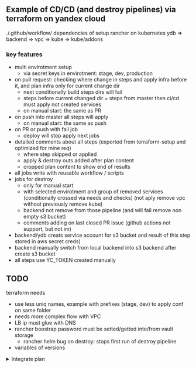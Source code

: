 ## Example of CD/CD (and destroy pipelines) via terraform on yandex cloud

./.github/workflow/
dependencies of setup rancher on kubernetes
ydb => backend => vpc => kube => kube/addons

### key features
- multi envirotment setup
  - via secret keys in envirotment: stage, dev, production
- on pull request: checking where change in steps and apply infra before it, and plan infra only for current change dir
  - next conditionally build steps dirs will fail
  - steps before current changed dir = steps from master then ci/cd must apply not created services
  - on manual start: the same as PR
- on push into master all steps will apply
  - on manual start: the same as push
- on PR or push with fail job
  - deploy will stop apply next jobs
- detailed comments about all steps (exported from terraform-setup and optimized for mine req)
  - where step skipped or applied
  - apply & destroy outs added after plan content
  - cropped plan content to show end of results
- all jobs write with reusable workflow / scripts
- jobs for destroy
  - only for manual start
  - with selected envirotment and group of removed services (conditionally crossed via needs and checks)
  (not aply remove vpc without previously remove kube)
  - backend not remove from those pipeline (and will fail remove non empty s3 bucket)
  - comments adding on last closed PR issue (github actions not support, but not im)
- backend/ydb creats service account for s3 bucket and result of this step stored in aws secret creds)
- backend manually switch from local backend into s3 backend after create s3 bucket
- all steps use YC_TOKEN created manually

## TODO
terraform needs
- use less uniq names, example with prefixes (stage, dev) to apply conf on same folder
- needs more complex flow with VPC
- LB ip must glue with DNS
- rancher boostrap password must be setted/getted into/from vault storage
  - rancher helm bug on destroy: stops first run of destroy pipeline
- variables of versions

<details>
  <summary>Integrate plan</summary>

Затащить ручной деплой кубера с rancher-ом в terraform
И посмотреть в чём будет разница между azure

`yc config profile activate default`
#https://yandex.cloud/en-ru/docs/tutorials/infrastructure-management/terraform-modules
- `yc iam service-account create --name terraform --folder-name terraform`
- `yc iam service-account list`

#https://yandex.cloud/en-ru/docs/iam/concepts/access-control/roles
- `yc resource-manager folder add-access-binding b1gsjjo950i2c5fs82pe --role admin --subject serviceAccount:aje9em2qi8p37a4lf138`

```
yc iam key create \
  --service-account-id aje9em2qi8p37a4lf138 \
  --folder-name terraform \
  --output key.json
```
=>
```
id: ajej1k719pvku10rc10s
service_account_id: ajeru7bh0mlfqiaulb4e
created_at: "2025-04-16T19:32:48.947714442Z"
key_algorithm: RSA_2048
```

Set up the CLI profile to run operations on behalf of the service account:
То есть, сервисный аккаунт должен иметь cli профиль, чтобы можно было переключаться между пользователями и их токенами
- `yc config profile create terraform`

Profile 'terraform' created and activated
- `yc config profile activate terraform`
- `yc config set service-account-key key.json`
- `yc config set cloud-id b1g4aoclmf5bfpmghgju`
`yc config set folder-id b1gsjjo950i2c5fs82pe`


Это надо проделывать до terraform validate и после изменения main.tf
#по-умолчанию только для текущей платформы
- `terraform init`

#добавляем стандартную
- `terraform providers lock -net-mirror=https://terraform-mirror.yandexcloud.net -platform=linux_amd64`
- `terraform plan`
- `terraform apply`

#after first apply error and not clear tokens, and as result used old token for kms
=> `terraform destroy`
=> rm all dirs & caches

#установка addon-ов не работает без публичного ip master ноды (из интерфейса работает)
#module "addons" {

#https://developer.hashicorp.com/terraform/cli/config/environment-variables
#order of steps setup
- `terraform plan -json | jq > plan.json`

</details>
